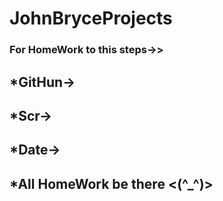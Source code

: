 # JohnBryceProjects
### For HomeWork to this steps->>
## *GitHun->
## *Scr->
## *Date->
## *All HomeWork be there <(^_^)>

